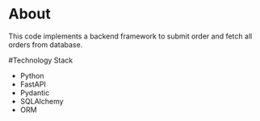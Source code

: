 # About
This code implements a backend framework to submit order and fetch all orders from database.

#Technology Stack

- Python 
- FastAPI
- Pydantic
- SQLAlchemy
- ORM
